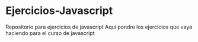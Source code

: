 # Ejercicios-Javascript
Repositorio para ejercicios de javascript
Aqui pondre los ejercicios que vaya haciendo para el curso de javascript
